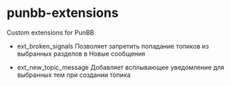 # punbb-extensions
Custom extensions for PunBB

- ext_broken_signals
Позволяет запретить попадание топиков из выбранных разделов в Новые сообщения

- ext_new_topic_message
Добавляет всплывающее уведомление для выбранных тем при создании топика
